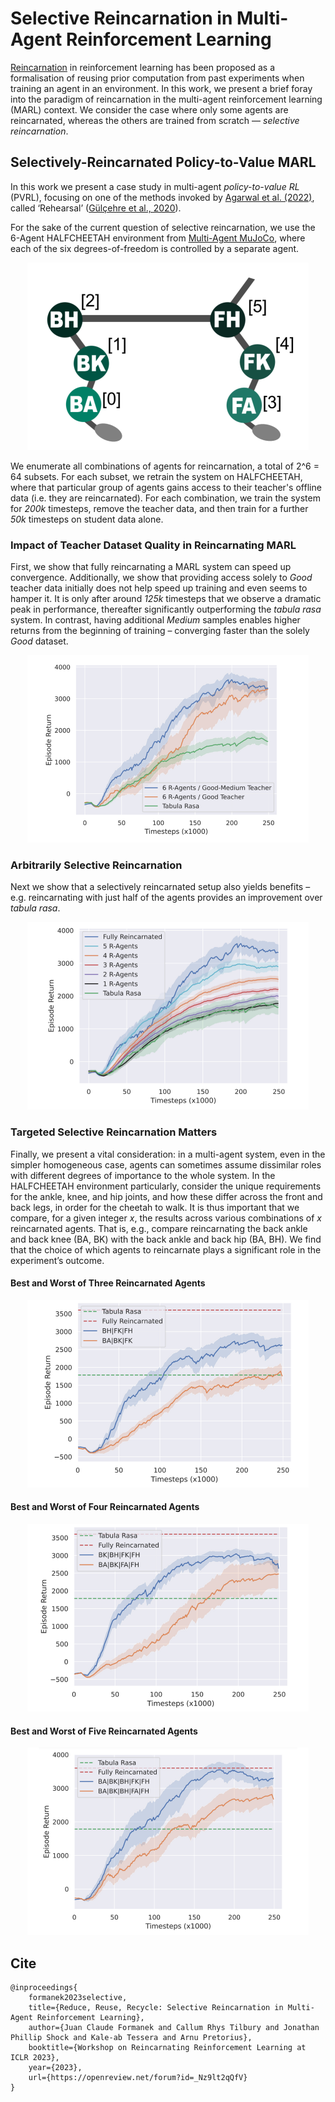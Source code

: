 # Selective Reincarnation in Multi-Agent Reinforcement Learning

[Reincarnation](https://agarwl.github.io/reincarnating_rl/) in reinforcement learning has been proposed as a formalisation of reusing prior computation from past experiments when training an agent in an environment. In this work, we present a brief foray into the paradigm of reincarnation in the multi-agent reinforcement learning (MARL) context. We consider the case where only some agents are reincarnated, whereas the others are trained from scratch — *selective reincarnation*.

## Selectively-Reincarnated Policy-to-Value MARL
In this work we present a case study in multi-agent *policy-to-value RL* (PVRL), focusing on one of the methods invoked by [Agarwal et al. (2022)](https://arxiv.org/abs/2206.01626), called ‘Rehearsal’ ([Gülçehre et al., 2020](https://openreview.net/forum?id=SygKyeHKDH)).

For the sake of the current question of selective reincarnation, we use the 6-Agent HALFCHEETAH environment from [Multi-Agent MuJoCo](https://github.com/schroederdewitt/multiagent_mujoco), where each of the six degrees-of-freedom is controlled by a separate agent.

<p align="center"><img src="../assets/research/selective-reincarnation/halfcheetah.png" width="450" height="300" alt="6-Agent HALFCHEETA"></p>

We enumerate all combinations of agents for reincarnation, a total of 2^6 = 64 subsets. For each subset, we retrain the system on HALFCHEETAH, where that particular group of agents gains access to their teacher's offline data (i.e. they are reincarnated). For each combination, we train the system for *200k* timesteps, remove the teacher data, and then train for a further *50k* timesteps on student data alone.

### Impact of Teacher Dataset Quality in Reincarnating MARL
First, we show that fully reincarnating a MARL system can speed up convergence. Additionally, we show that providing access solely to *Good* teacher data initially does not help speed up training and even seems to hamper it. It is only after around *125k* timesteps that we observe a dramatic peak in performance, thereafter significantly outperforming the *tabula rasa* system. In contrast, having additional *Medium* samples enables higher returns from the beginning of training – converging faster than the solely *Good* dataset.

<p align="center"><img src="../assets/research/selective-reincarnation/dataset_quality.png" width="450" height="300" alt="Impact of Teacher Datasets"></p>

### Arbitrarily Selective Reincarnation
Next we show that a selectively reincarnated setup also yields benefits – e.g. reincarnating with just half of the agents provides an improvement over *tabula rasa*.

<p align="center"><img src="../assets/research/selective-reincarnation/arbitrarily_selective_reincarnation.png" width="450" height="300" alt="Arbitrarily Selective Reincarnation"></p>

### Targeted Selective Reincarnation Matters
Finally, we present a vital consideration: in a multi-agent system, even in the simpler homogeneous case, agents can sometimes assume dissimilar roles with different degrees of importance to the whole system. In the HALFCHEETAH environment particularly, consider the unique requirements for the ankle, knee, and hip joints, and how these differ across the front and back legs, in order for the cheetah to walk. It is thus important that we compare, for a given integer *x*, the results across various combinations of *x* reincarnated agents. That is, e.g., compare reincarnating the back ankle and back knee (BA, BK) with the back ankle and back hip (BA, BH). We find that the choice of which agents to reincarnate plays a significant role in the
experiment’s outcome.

#### Best and Worst of Three Reincarnated Agents
<p align="center"><img src="../assets/research/selective-reincarnation/3_reincarnated_agents.png" width="450" height="300" alt="Targeted Selective Reincarnation 3 Agents"></p>

#### Best and Worst of Four Reincarnated Agents
<p align="center"><img src="../assets/research/selective-reincarnation/4_reincarnated_agents.png" width="450" height="300" alt="Targeted Selective Reincarnation 4 Agents"></p>


#### Best and Worst of Five Reincarnated Agents
<p align="center"><img src="../assets/research/selective-reincarnation/5_reincarnated_agents.png" width="450" height="300" alt="Targeted Selective Reincarnation 5 Agents"></p>

## Cite

```
@inproceedings{
    formanek2023selective,
    title={Reduce, Reuse, Recycle: Selective Reincarnation in Multi-Agent Reinforcement Learning},
    author={Juan Claude Formanek and Callum Rhys Tilbury and Jonathan Phillip Shock and Kale-ab Tessera and Arnu Pretorius},
    booktitle={Workshop on Reincarnating Reinforcement Learning at ICLR 2023},
    year={2023},
    url={https://openreview.net/forum?id=_Nz9lt2qQfV}
}
```
